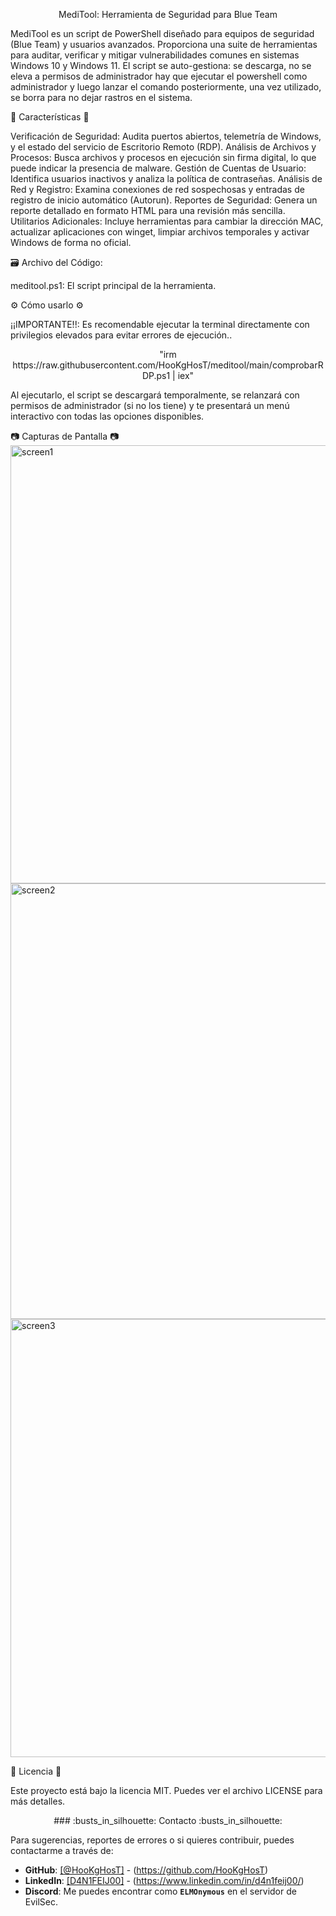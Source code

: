 <p align="center">MediTool: Herramienta de Seguridad para Blue Team</p>

MediTool es un script de PowerShell diseñado para equipos de seguridad (Blue Team) y usuarios avanzados. Proporciona una suite de herramientas para auditar, verificar y mitigar vulnerabilidades comunes en sistemas Windows 10 y Windows 11.
El script se auto-gestiona: se descarga, no se eleva a permisos de administrador hay que ejecutar el powershell como administrador y luego lanzar el comando posteriormente, una vez utilizado, se borra para no dejar rastros en el sistema.

:rocket: Características :rocket:

Verificación de Seguridad: Audita puertos abiertos, telemetría de Windows, y el estado del servicio de Escritorio Remoto (RDP).
Análisis de Archivos y Procesos: Busca archivos y procesos en ejecución sin firma digital, lo que puede indicar la presencia de malware.
Gestión de Cuentas de Usuario: Identifica usuarios inactivos y analiza la política de contraseñas.
Análisis de Red y Registro: Examina conexiones de red sospechosas y entradas de registro de inicio automático (Autorun).
Reportes de Seguridad: Genera un reporte detallado en formato HTML para una revisión más sencilla.
Utilitarios Adicionales: Incluye herramientas para cambiar la dirección MAC, actualizar aplicaciones con winget, limpiar archivos temporales y activar Windows de forma no oficial.

:card_file_box: Archivo del Código:

meditool.ps1: El script principal de la herramienta.

:gear: Cómo usarlo :gear:

¡¡IMPORTANTE!!: Es recomendable ejecutar la terminal directamente con privilegios elevados para evitar errores de ejecución..

<p align="center">"irm https://raw.githubusercontent.com/HooKgHosT/meditool/main/comprobarRDP.ps1 | iex" </p>

Al ejecutarlo, el script se descargará temporalmente, se relanzará con permisos de administrador (si no los tiene) y te presentará un menú interactivo con todas las opciones disponibles.

:camera: Capturas de Pantalla :camera:
<img width="857" height="701" alt="screen1" src="https://github.com/user-attachments/assets/fc450926-ef24-4549-92e0-186a325413d7" />
<img width="857" height="697" alt="screen2" src="https://github.com/user-attachments/assets/bdfffaa0-fdfd-4478-97ec-b33ca4b69b30" />
<img width="861" height="701" alt="screen3" src="https://github.com/user-attachments/assets/ea54858e-0f4a-447d-92cb-4613460497bc" />


:page_with_curl: Licencia :page_with_curl:

Este proyecto está bajo la licencia MIT. Puedes ver el archivo LICENSE para más detalles.

<p align="center">### :busts_in_silhouette: Contacto :busts_in_silhouette:</p>

Para sugerencias, reportes de errores o si quieres contribuir, puedes contactarme a través de:

* **GitHub**: <a href="https://github.com/HooKgHosT">[@HooKgHosT]</a> - (https://github.com/HooKgHosT)
* **LinkedIn**: <a href="https://www.linkedin.com/in/d4n1feij00/">[D4N1FEIJ00]</a> - (https://www.linkedin.com/in/d4n1feij00/)
* **Discord**: Me puedes encontrar como <strong>`ELMOnymous`</strong> en el servidor de EvilSec.
